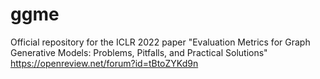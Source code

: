 # ggme
Official repository for the ICLR 2022 paper "Evaluation Metrics for Graph Generative Models: Problems, Pitfalls, and Practical Solutions" https://openreview.net/forum?id=tBtoZYKd9n
